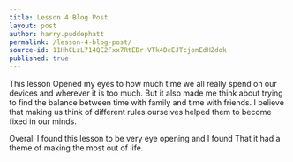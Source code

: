 ```yaml
---
title: Lesson 4 Blog Post
layout: post
author: harry.puddephatt
permalink: /lesson-4-blog-post/
source-id: 11HhCLzL714QE2Fxx7RtEDr-VTk4DcEJTcjonEdHZdok
published: true
---
```

This lesson Opened my eyes to how much time we all really spend on our devices and wherever it is too much. But it also made me think about trying to find the balance between time with family and time with friends. I believe that making us think of different rules ourselves helped them to become fixed in our minds.

Overall I found this lesson to be very eye opening and I found That it had a theme of making the most out of life.

